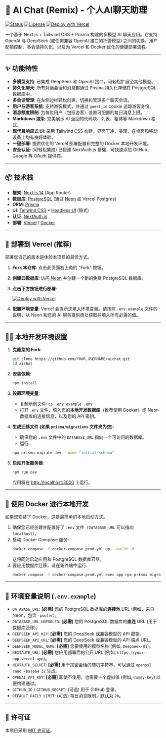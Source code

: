 # 🤖 AI Chat (Remix) - 个人AI聊天助理

[![Status](https://img.shields.io/badge/status-active-success.svg)]()
[![License](https://img.shields.io/badge/license-MIT-blue.svg)](/LICENSE)
[![Deploy with Vercel](https://vercel.com/button)](https://vercel.com/new/clone?repository-url=https%3A%2F%2Fgithub.com%2FRem1x-2019%2Faichat&env=DATABASE_URL,DATABASE_URL_UNPOOLED,NEXTAUTH_URL,NEXTAUTH_SECRET,DEEPSEEK_API_KEY,DEEPSEEK_API_URL,DEEPSEEK_MODEL_NAME,OPENAI_API_KEY&envDescription=Enter%20your%20environment%20variables%20for%20deployment.&project-name=my-ai-chat&repository-name=my-ai-chat)

一个基于 Next.js + Tailwind CSS + Prisma 构建的多模型 AI 聊天应用。它支持 OpenAI 与 DeepSeek (或任何兼容 OpenAI 接口的托管模型) 之间的切换、用户配额控制、多会话持久化，以及为 Vercel 和 Docker 优化的便捷部署流程。

 <!-- 您可以将这个链接替换为您应用的真实截图 -->

---

## ✨ 功能特性

- **多模型支持**: 已集成 DeepSeek 和 OpenAI 接口，可轻松扩展至其他模型。
- **持久化聊天**: 所有对话会话和消息都通过 Prisma 持久化存储在 PostgreSQL 数据库中。
- **多会话管理**: 在左侧边栏轻松创建、切换和管理多个聊天会话。
- **用户与游客系统**: 支持游客模式，并通过 `guest_id` cookie 追踪游客身份。
- **消息额度限制**: 为每位用户（包括游客）设置可配置的每日消息上限。
- **Markdown 渲染**: 完美展示 AI 返回的代码块、列表、粗体等 Markdown 格式。
- **现代且响应式 UI**: 采用 Tailwind CSS 构建，界面干净、美观，在桌面和移动设备上均有良好体验。
- **一键部署**: 提供优化的 Vercel 部署配置和完整的 Docker 本地开发环境。
- **安全认证**: (可轻松集成) 已搭建 NextAuth.js 基础，可快速添加 GitHub、Google 等 OAuth 提供商。

---

## 📦 技术栈

- **框架**: [Next.js 14](https://nextjs.org/) (App Router)
- **数据库**: [PostgreSQL](https://www.postgresql.org/) (通过 [Neon](https://neon.tech/) 或 Vercel Postgres)
- **ORM**: [Prisma](https://www.prisma.io/)
- **UI**: [Tailwind CSS](https://tailwindcss.com/) + [Headless UI](https://headlessui.dev/) (隐式)
- **认证**: [NextAuth.js](https://next-auth.js.org/)
- **部署**: [Vercel](https://vercel.com/) / [Docker](https://www.docker.com/)

---

## 🚀 部署到 Vercel (推荐)

部署您自己的版本是体验本项目的最佳方式。

1.  **Fork 本仓库**: 点击此页面右上角的 "Fork" 按钮。
2.  **创建云数据库**: 访问 [Neon](https://neon.tech/) 并创建一个新的免费 PostgreSQL 数据库。
3.  **点击下方按钮进行部署**:

    [![Deploy with Vercel](https://vercel.com/button)](https://vercel.com/new/clone?repository-url=https%3A%2F%2Fgithub.com%2FRem1x-2019%2Faichat&env=DATABASE_URL,DATABASE_URL_UNPOOLED,NEXTAUTH_URL,NEXTAUTH_SECRET,DEEPSEEK_API_KEY,DEEPSEEK_API_URL,DEEPSEEK_MODEL_NAME,OPENAI_API_KEY&envDescription=Enter%20your%20environment%20variables%20for%20deployment.&project-name=my-ai-chat&repository-name=my-ai-chat)

4.  **配置环境变量**: Vercel 会提示您填入环境变量。请按照 `.env.example` 文件的说明，从 Neon 和您的 AI 服务提供商处获取并填入所有必需的值。

---

## 🧑‍💻 本地开发环境设置

1.  **克隆您的 Fork**:
    ```bash
    git clone https://github.com/YOUR_USERNAME/aichat.git
    cd aichat
    ```

2.  **安装依赖**:
    ```bash
    npm install
    ```

3.  **设置环境变量**:
    *   复制示例文件: `cp .env.example .env`
    *   打开 `.env` 文件，填入您的**本地开发数据库**（推荐使用 Docker）或 Neon 数据库的连接信息，以及您的 API 密钥。

4.  **生成迁移文件 (如果 `prisma/migrations` 文件夹为空)**:
    *   确保您的 `.env` 文件中的 `DATABASE_URL` 指向一个可访问的数据库。
    *   运行:
      ```bash
      npx prisma migrate dev --name "initial-schema"
      ```

5.  **启动开发服务器**:
    ```bash
    npm run dev
    ```
    应用将在 [http://localhost:3000](http://localhost:3000) 上运行。

---

## 🐳 使用 Docker 进行本地开发

如果您安装了 Docker，这是最简单的本地启动方式。

1.  确保您已经创建并配置好了 `.env` 文件（`DATABASE_URL` 可以指向 `localhost`）。
2.  启动 Docker Compose 服务:
    ```bash
    docker compose -f docker-compose.prod.yml up --build -d
    ```
    这将同时启动应用和 PostgreSQL 数据库容器。
3.  要应用数据库迁移，请在新终端中运行:
    ```bash
    docker compose -f docker-compose.prod.yml exec app npx prisma migrate deploy
    ```

---

## 🔐 环境变量说明 (`.env.example`)

- `DATABASE_URL`: **[必需]** 您的 PostgreSQL 数据库的**连接池** URL (例如，来自 Neon，包含 `-pooler`)。
- `DATABASE_URL_UNPOOLED`: **[必需]** 您的 PostgreSQL 数据库的**直连** URL (用于数据库迁移)。
- `DEEPSEEK_API_KEY`: **[必需]** 您的 DeepSeek 或兼容模型的 API 密钥。
- `DEEPSEEK_API_URL`: **[必需]** 您的 DeepSeek 或兼容模型的 API 端点 URL。
- `DEEPSEEK_MODEL_NAME`: **[必需]** 您要使用的模型名称 (例如, `DeepSeek-R1`)。
- `NEXTAUTH_URL`: **[必需]** 您应用部署后的公开 URL (例如, `https://your-app.vercel.app`)。
- `NEXTAUTH_SECRET`: **[必需]** 用于加密会话的随机字符串，可以通过 `openssl rand -base64 32` 生成。
- `OPENAI_API_KEY`: **[必需]** 即使不使用，也需要一个虚拟值 (例如, `dummy-key`) 以便构建通过。
- `GITHUB_ID` / `GITHUB_SECRET`: (可选) 用于 GitHub 登录。
- `DEFAULT_DAILY_LIMIT`: (可选) 每日消息限制，默认为 `20`。

---

## 📄 许可证

本项目采用 [MIT 许可证](/LICENSE)。